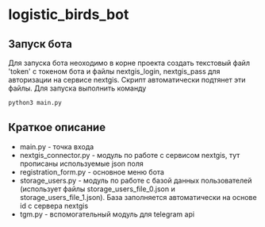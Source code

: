 # logistic_birds_bot
## Запуск бота
Для запуска бота неоходимо в корне проекта создать текстовый файл 'token' с токеном бота и файлы nextgis_login, nextgis_pass для авторизации на сервисе nextgis. Скрипт автоматически подтянет эти файлы.
Для запуска выполнить команду
```sh
python3 main.py
```
## Краткое описание
- main.py - точка входа
- nextgis_connector.py - модуль по работе с сервисом nextgis, тут прописаны используемые json поля
- registration_form.py - основное меню бота
- storage_users.py - модуль по работе с базой данных пользователей (использует файлы storage_users_file_0.json и storage_users_file_1.json). База заполняется автоматически на основе id с сервера nextgis
- tgm.py - вспомогательный модуль для telegram api
